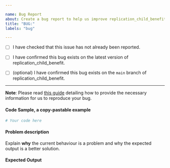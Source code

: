 ```yaml
---

name: Bug Report
about: Create a bug report to help us improve replication_child_benefit
title: "BUG:"
labels: "bug"

---
```


- [ ] I have checked that this issue has not already been reported.

- [ ] I have confirmed this bug exists on the latest version of replication_child_benefit.

- [ ] (optional) I have confirmed this bug exists on the `main` branch of replication_child_benefit.

---

**Note**: Please read [this
guide](https://matthewrocklin.com/blog/work/2018/02/28/minimal-bug-reports) detailing
how to provide the necessary information for us to reproduce your bug.

#### Code Sample, a copy-pastable example

```python
# Your code here
```

#### Problem description

Explain **why** the current behaviour is a problem and why the expected output is a
better solution.

#### Expected Output
